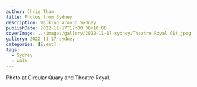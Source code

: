 ```yaml
---
author: Chris Tham
title: Photos from Sydney
description: Walking around Sydney
publishDate: 2022-11-17T12:00:00+10:00
coverImage: ../images/gallery/2022-11-17-sydney/Theatre Royal (1).jpeg
gallery: 2022-11-17-sydney
categories: [Event]
tags:
  - Sydney
  - walk
---
```


Photo at Circular Quary and Theatre Royal.